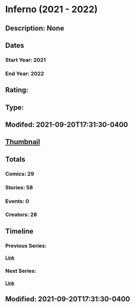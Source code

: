 # Inferno (2021 - 2022)
## Description: None
## Dates
### Start Year: 2021
### End Year: 2022
## Rating: 
## Type: 
## Modifed: 2021-09-20T17:31:30-0400
## [Thumbnail](http://i.annihil.us/u/prod/marvel/i/mg/9/a0/6148fda25fe72.jpg)
## Totals
### Comics: 29
### Stories: 58
### Events: 0
### Creators: 28
## Timeline
### Previous Series: 
#### [Link]()
### Next Series: 
#### [Link]()
## Modified: 2021-09-20T17:31:30-0400